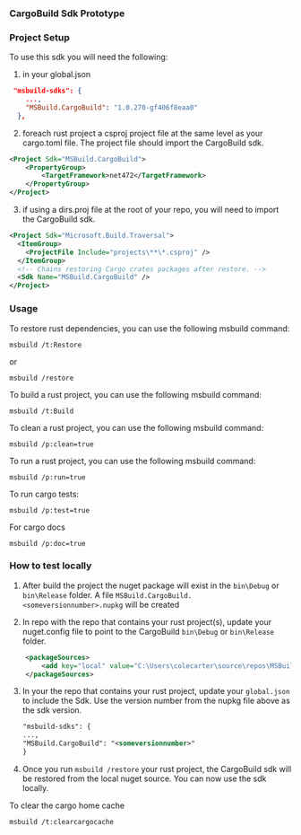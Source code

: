 ### CargoBuild Sdk Prototype

### Project Setup
To use this sdk you will need the following:

1) in your global.json
```json
 "msbuild-sdks": {
    ...,
    "MSBuild.CargoBuild": "1.0.270-gf406f8eaa0"
  },
```

2) foreach rust project a csproj project file at the same level as your cargo.toml file. The project file should import the CargoBuild sdk.
```xml
<Project Sdk="MSBuild.CargoBuild">
    <PropertyGroup>
        <TargetFramework>net472</TargetFramework>
    </PropertyGroup>
</Project>
```

3) if using a dirs.proj file at the root of your repo, you will need to import the CargoBuild sdk.
```xml
<Project Sdk="Microsoft.Build.Traversal">
  <ItemGroup>
    <ProjectFile Include="projects\**\*.csproj" />
  </ItemGroup>
  <!-- Chains restoring Cargo crates packages after restore. -->
  <Sdk Name="MSBuild.CargoBuild" />
</Project>
```

### Usage
To restore rust dependencies, you can use the following msbuild command:
```shell
msbuild /t:Restore
```
or 
```shell
msbuild /restore
``` 

To build a rust project, you can use the following msbuild command:
```shell
msbuild /t:Build
```

To clean a rust project, you can use the following msbuild command:
```shell
msbuild /p:clean=true
```

To run a rust project, you can use the following msbuild command:
```shell
msbuild /p:run=true
```

To run cargo tests:
```shell
msbuild /p:test=true
```

For cargo docs
```shell
msbuild /p:doc=true
```

### How to test locally

1) After build the project the nuget package will exist in the `bin\Debug` or `bin\Release` folder. A file `MSBuild.CargoBuild.<someversionnumber>.nupkg` will be created

2) In repo with the repo that contains your rust project(s), update your nuget.config file to point to the CargoBuild `bin\Debug` or `bin\Release` folder.

```xml
    <packageSources>
        <add key="local" value="C:\Users\colecarter\source\repos\MSBuildSdks\src\Rust\bin\Debug" />
    </packageSources>
 ```
 3) In your the repo that contains your rust project, update your `global.json` to include the Sdk. Use the version number from the nupkg file above as the sdk version.
    ```xml
    "msbuild-sdks": {
    ...,
    "MSBuild.CargoBuild": "<someversionnumber>"
    }
    ```
 4) Once you run `msbuild /restore` your rust project, the CargoBuild sdk will be restored from the local nuget source. You can now use the sdk locally.

To clear the cargo home cache
```shell
msbuild /t:clearcargocache
```
